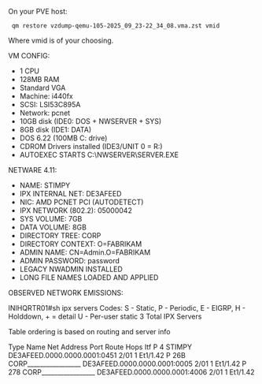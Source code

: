 
On your PVE host:

```
 qm restore vzdump-qemu-105-2025_09_23-22_34_08.vma.zst vmid
```

Where vmid is of your choosing.

VM CONFIG:
  - 1 CPU
  - 128MB RAM
  - Standard VGA
  - Machine: i440fx
  - SCSI: LSI53C895A
  - Network: pcnet
  - 10GB disk (IDE0: DOS + NWSERVER + SYS)
  - 8GB disk  (IDE1: DATA)
  - DOS 6.22 (100MB C: drive)
  - CDROM Drivers installed (IDE3/UNIT 0 = R:)
  - AUTOEXEC STARTS C:\NWSERVER\SERVER.EXE
 
NETWARE 4.11:
  - NAME: STIMPY
  - IPX INTERNAL NET: DE3AFEED
  - NIC: AMD PCNET PCI (AUTODETECT)
  - IPX NETWORK (802.2): 05000042
  - SYS VOLUME: 7GB
  - DATA VOLUME: 8GB
  - DIRECTORY TREE: CORP
  - DIRECTORY CONTEXT: O=FABRIKAM
  - ADMIN NAME: CN=Admin.O=FABRIKAM
  - ADMIN PASSWORD: password
  - LEGACY NWADMIN INSTALLED
  - LONG FILE NAMES LOADED AND APPLIED


OBSERVED NETWORK EMISSIONS:

INIHQRTR01#sh ipx servers
Codes: S - Static, P - Periodic, E - EIGRP, H - Holddown, + = detail
U - Per-user static
3 Total IPX Servers

Table ordering is based on routing and server info

   Type Name                       Net     Address    Port     Route Hops Itf
P     4 STIMPY                DE3AFEED.0000.0000.0001:0451      2/01   1  Et1/1.42
P   26B CORP_________________ DE3AFEED.0000.0000.0001:0005      2/01   1  Et1/1.42
P   278 CORP_________________ DE3AFEED.0000.0000.0001:4006      2/01   1  Et1/1.42



